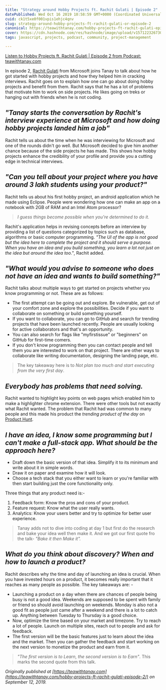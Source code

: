 ```yaml
---
title: "Strategy around Hobby Projects ft. Rachit Gulati | Episode 2"
datePublished: Wed Oct 16 2019 10:58:59 GMT+0000 (Coordinated Universal Time)
cuid: ck1t5xe0f001vpis1ehjc4qnv
slug: strategy-around-hobby-projects-ft-rachit-gulati-or-episode-2
canonical: https://teawithtanay.com/hobby-projects-ft-rachit-gulati-episode-2/
cover: https://cdn.hashnode.com/res/hashnode/image/upload/v1571223267308/5bKONDoQ2.png
tags: javascript, projects, podcast, community, project-management

---
```


[Listen to Hobby Projects ft. Rachit Gulati | Episode 2 from Podcast: teawithtanay.com](https://teawithtanay.com/hobby-projects-ft-rachit-gulati-episode-2/)  

In episode 2, [Rachit Gulati](https://www.linkedin.com/in/rachitgulati26/) from Microsoft joins Tanay to talk about how he got started with hobby projects and how they helped him in cracking interviews. Rachit goes on to explain how one can go about doing hobby projects and benefit from them.
Rachit says that he has a lot of problems that motivate him to work on side projects. He likes going on treks or hanging out with friends when he is not coding.

## *"Tanay starts the conversation by Rachit's interview experience at Microsoft and how doing hobby projects landed him a job"*
Rachit tells us about the time when he was interviewing for Microsoft and one of the rounds didn't go well. But Microsoft decided to give him another chance because of the side projects he has made. This shows how hobby projects enhance the credibility of your profile and provide you a cutting edge in technical interviews.

## *"Can you tell about your project where you have around 3 lakh students using your product?"*

Rachit tells us about his first hobby project, an android application which he made using Eclipse. People were wondering how one can make an app on a notebook with 2GB of RAM and an Intel Atom processor? 
>*I guess things become possible when you're determined to do it.*

Rachit's application helps in revising concepts before an interview by providing a list of questions categorized by topics such as database, algorithms or basic computer programming. *"The UI of the app is not good but the idea here to complete the project and it should serve a purpose. When you have an idea and you build something, you learn a lot not just on the idea but around the idea too."*, Rachit added.

## *"What would you advise to someone who does not have an idea and wants to build something?"*
Rachit talks about multiple ways to get started on projects whether you know programming or not. These are as follows: 
* The first attempt can be going out and explore. Be vulnerable, get out of your comfort zone and explore the possibilities.
Decide if you want to collaborate on something or build something yourself.  
* If you want to collaborate, you can go to GitHub and search for trending projects that have been launched recently. People are usually looking for active collaborators and that's an opportunity.
* You can also search for flags like "myfirstissue" or "beginners" on GitHub for first-time comers.  
* If you don't know programming then you can contact people and tell them you are interested to work on that project. There are other ways to collaborate like writing documentation, designing the landing page, etc. 
>The key takeaway here is to *Not plan too much and start executing from the very first day*.

## *Everybody has problems that need solving.*
Rachit wanted to highlight key points on web pages which enabled him to make a highlighter chrome extension. There were other tools but not exactly what Rachit wanted. The problem that Rachit had was common to many people and this made his product the *trending product of the day* on [Product Hunt](https://www.producthunt.com/).

## *I have an idea, I know some programming but I can't make a full-stack app. What should be the approach here?*
* Draft down the basic version of that idea. Simplify it to its minimum and write about it in simple words. 
* Draw it on paper and examine how it will look. 
* Choose a tech stack that you either want to learn or you're familiar with then start building just the core functionality only.  

Three things that any product need is:-  
1. Feedback form: Know the pros and cons of your product.
2. Feature request: Know what the user really wants.
3. Analytics: Know your users better and try to optimize for better user experience.

>Tanay adds not to dive into coding at day 1 but first do the research and bake your idea well then make it. And we got our first quote fro the talk- *"Bake it then Make it".*

## *What do you think about discovery? When and how to launch a product?*
Rachit describes why the time and day of launching an idea is crucial. When you have invested hours on a product, it becomes really important that it reaches as many people as possible.
The key takeaways are: -  
* Launching a product on a day when there are chances of people being busy is not a good idea. Weekends are supposed to be spent with family or friend so should avoid launching on weekends.
Monday is also not a good fit as people just came after a weekend and there is a lot to catch up. Anything between Tuesday to Thursday is a good choice.
* Now, optimize the time based on your market and timezone.
Try to reach a lot of people. Launch on multiple sites, reach out to people and ask for feedback.
* The first version will be the basic features just to learn about the idea and the market. Then you can gather the feedback and start working on the next version to monetize the product and earn from it.  

> *"The first version is to Learn, the second version is to Earn"*. This marks the second quote from this talk.

*Originally published at  [https://teawithtanay.com](https://teawithtanay.com/hobby-projects-ft-rachit-gulati-episode-2/)  on September 12, 2019.*